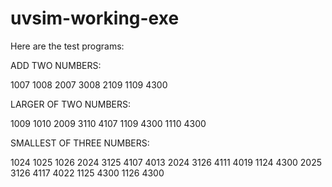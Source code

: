 # uvsim-working-exe

Here are the test programs:

ADD TWO NUMBERS:

1007
1008
2007
3008
2109
1109
4300

LARGER OF TWO NUMBERS:

1009
1010
2009
3110
4107
1109
4300
1110
4300

SMALLEST OF THREE NUMBERS:

1024
1025
1026
2024
3125
4107
4013
2024
3126
4111
4019
1124
4300
2025
3126
4117
4022
1125
4300
1126
4300
